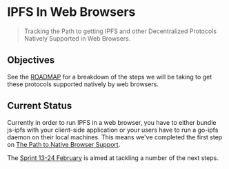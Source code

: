 # IPFS In Web Browsers
> Tracking the Path to getting IPFS and other Decentralized Protocols Natively Supported in Web Browsers.

## Objectives

See the [ROADMAP](ROADMAP.md#the-path-to-adoption) for a breakdown of the steps we will be taking to get these protocols supported natively by web browsers.

## Current Status

Currently in order to run IPFS in a web browser, you have to either bundle js-ipfs with your client-side application or your users have to run a go-ipfs daemon on their local machines. This means we've completed the first step on [The Path to Native Browser Support](ROADMAP.md#the-path-to-native-browser-support).

The [Sprint 13-24 February](https://github.com/ipfs/pm/issues/351) is aimed at tackling a number of the next steps.
